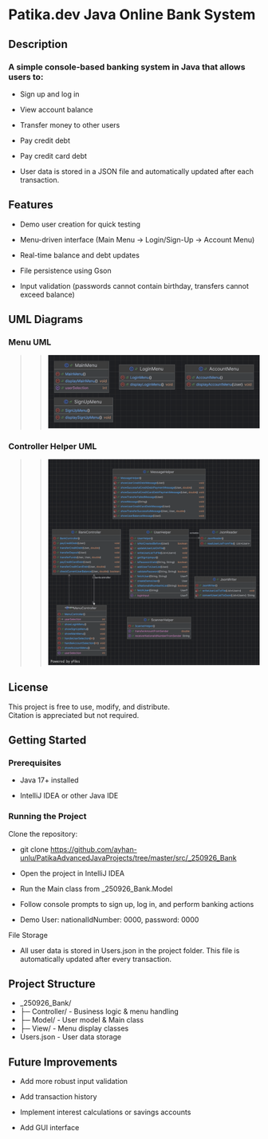 # Patika.dev Java Online Bank System

## Description

### A simple console-based banking system in Java that allows users to:

- Sign up and log in

- View account balance

- Transfer money to other users

- Pay credit debt

- Pay credit card debt

- User data is stored in a JSON file and automatically updated after each transaction.

## Features

- Demo user creation for quick testing

- Menu-driven interface (Main Menu → Login/Sign-Up → Account Menu)

- Real-time balance and debt updates

- File persistence using Gson

- Input validation (passwords cannot contain birthday, transfers cannot exceed balance)


## UML Diagrams
### Menu UML

>>![img.png](src/_250926_Bank/MenuUml.png)

### Controller Helper UML

>>![ControllerHelperUml.png](src/_250926_Bank/ControllerHelperUml.png)
## License

This project is free to use, modify, and distribute.  
Citation is appreciated but not required.


## Getting Started
### Prerequisites

- Java 17+ installed

- IntelliJ IDEA or other Java IDE

### Running the Project

Clone the repository:

- git clone <https://github.com/ayhan-unlu/PatikaAdvancedJavaProjects/tree/master/src/_250926_Bank>


- Open the project in IntelliJ IDEA

- Run the Main class from _250926_Bank.Model

- Follow console prompts to sign up, log in, and perform banking actions

- Demo User: nationalIdNumber: 0000, password: 0000

File Storage

- All user data is stored in Users.json in the project folder. This file is automatically updated after every transaction.

## Project Structure
- _250926_Bank/
- ├─ Controller/      - Business logic & menu handling
- ├─ Model/           - User model & Main class
- ├─ View/            - Menu display classes
- Users.json          - User data storage

## Future Improvements

- Add more robust input validation

- Add transaction history

- Implement interest calculations or savings accounts

- Add GUI interface